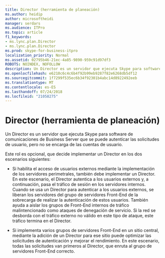 ```yaml
---
title: Director (herramienta de planeación)
ms.author: heidip
author: microsoftheidi
manager: serdars
ms.audience: ITPro
ms.topic: article
f1_keywords:
- ms.lync.plan.Director
- ms.lync.plan.Director
ms.prod: skype-for-business-itpro
localization_priority: Normal
ms.assetid: 02795b46-21ec-4a85-9890-959c91d97df3
ROBOTS: NOINDEX, NOFOLLOW
description: Un Director es un servidor que ejecuta Skype para software de comunicaciones de Business Server que se puede autenticar las solicitudes de usuario, pero no se encarga de las cuentas de usuario.
ms.openlocfilehash: e6210c6c4c6b4f92b99eb9287f82e6268db5df12
ms.sourcegitcommit: 1f7299f535ec6b34f92301b4abc14d8922492eeb
ms.translationtype: MT
ms.contentlocale: es-ES
ms.lasthandoff: 07/24/2018
ms.locfileid: "21058275"
---
```

# <a name="director-planning-tool"></a>Director (herramienta de planeación)
 
Un Director es un servidor que ejecuta Skype para software de comunicaciones de Business Server que se puede autenticar las solicitudes de usuario, pero no se encarga de las cuentas de usuario. 
  
Este rol es opcional, que decide implementar un Director en los dos escenarios siguientes:
  
- Si habilita el acceso de usuarios externos mediante la implementación de los servidores perimetrales, también debe implementar un Director. En este escenario, el Director autentica a los usuarios externos y, a continuación, pasa el tráfico de sesión en los servidores internos. Cuando se usa un Director para autenticar a los usuarios externos, se liberan los servidores del grupo de servidores Front-End de la sobrecarga de realizar la autenticación de estos usuarios. También ayuda a aislar los grupos de Front-End internos de tráfico malintencionado como ataques de denegación de servicio. Si la red se desborda con el tráfico externo no válido en este tipo de ataque, este tráfico termina en el Director.
    
- Si implementa varios grupos de servidores Front-End en un sitio central, mediante la adición de un Director para ese sitio puede optimizar las solicitudes de autenticación y mejorar el rendimiento. En este escenario, todas las solicitudes van primeros al Director, que enruta al grupo de servidores Front-End correcto.
    

